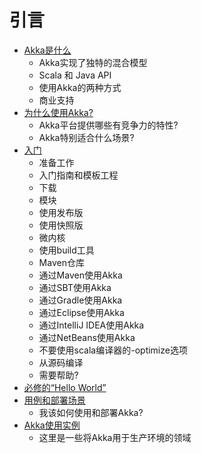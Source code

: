 # 引言

* [Akka是什么](01_What_is_Akka.md)
  * Akka实现了独特的混合模型
  * Scala 和 Java API
  * 使用Akka的两种方式
  * 商业支持
* [为什么使用Akka?](02_why_akka.md)
  * Akka平台提供哪些有竞争力的特性?
  * Akka特别适合什么场景?
* [入门](03_getting_started.md)
  * 准备工作
  * 入门指南和模板工程
  * 下载
  * 模块
  * 使用发布版
  * 使用快照版
  * 微内核
  * 使用build工具
  * Maven仓库
  * 通过Maven使用Akka
  * 通过SBT使用Akka
  * 通过Gradle使用Akka
  * 通过Eclipse使用Akka
  * 通过IntelliJ IDEA使用Akka
  * 通过NetBeans使用Akka
  * 不要使用scala编译器的-optimize选项
  * 从源码编译
  * 需要帮助?
* [必修的“Hello World”](04_the_obligatory_hello_world.md)
* [用例和部署场景](05_usecase_and_deployment_scenarios.md)
  * 我该如何使用和部署Akka?
* [Akka使用实例](06_examples_of_usecases_for_akka.md)
  * 这里是一些将Akka用于生产环境的领域

